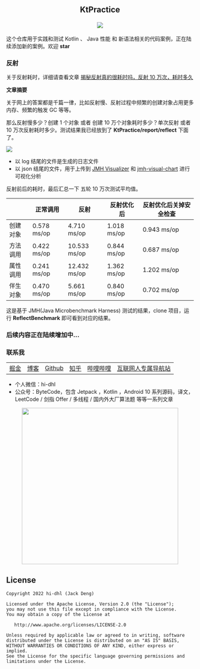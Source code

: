 <h2 align="center">
<p align="center">KtPractice</p>
<a href="https://www.hi-dhl.com">
    <img src="https://readme-typing-svg.herokuapp.com?font=Merriweather&size=30&center=true&multiline=true&width=600&height=60&lines=持+续+更+新+中.+.+.">
  </a>
</h2>

这个仓库用于实践和测试 Kotlin 、 Java 性能 和 新语法相关的代码案例，正在陆续添加新的案例。欢迎 **star**

### 反射

关于反射耗时，详细请查看文章 [揭秘反射真的很耗时吗，反射 10 万次，耗时多久](https://mp.weixin.qq.com/s/Ah8Yau_UW07s6LnGjrG4hA)

**文章摘要**

关于网上的答案都是千篇一律，比如反射慢、反射过程中频繁的创建对象占用更多内存、频繁的触发 GC 等等。

那么反射慢多少？创建 1 个对象 或者 创建 10 万个对象耗时多少？单次反射 或者 10 万次反射耗时多少。测试结果我已经放到了 **KtPractice/report/reflect** 下面了。

![](http://img.hi-dhl.com/202205072207765.png)

* 以 log 结尾的文件是生成的日志文件
* 以 json 结尾的文件，用于上传到 [JMH Visualizer](https://jmh.morethan.io/)  和 [jmh-visual-chart](http://deepoove.com/jmh-visual-chart) 进行可视化分析

反射前后的耗时，最后汇总一下 五轮 10 万次测试平均值。

|  | 正常调用 | 反射 | 反射优化后 | 反射优化后关掉安全检查 |
| --- | --- | --- | --- | --- |
| 创建对象 | 0.578 ms/op| 4.710 ms/op | 1.018  ms/op | 0.943  ms/op |
| 方法调用 | 0.422 ms/op | 10.533  ms/op | 0.844  ms/op | 0.687  ms/op |
| 属性调用 | 0.241 ms/op | 12.432 ms/op | 1.362  ms/op | 1.202  ms/op |
| 伴生对象 | 0.470 ms/op | 5.661 ms/op | 0.840  ms/op | 0.702  ms/op |

这是基于 JMH(Java Microbenchmark Harness) 测试的结果，clone 项目，运行 **ReflectBenchmark** 即可看到对应的结果。


### 后续内容正在陆续增加中...

### 联系我
 
<div align="center">
    <table>
        <tr>
             <td><a href="https://juejin.im/user/2594503168898744">掘金</a></td>
             <td><a href="https://hi-dhl.com">博客</td>
             <td><a href="https://github.com/hi-dhl">Github</a></td>
             <td><a href="https://www.zhihu.com/people/hi-dhl">知乎</a></td>
             <td><a href="https://space.bilibili.com/498153238">哔哩哔哩</a></td>
             <td><a href="https://site.51git.cn">互联网人专属导航站</a></td>
         </tr>
     </table>
</div>

* 个人微信：hi-dhl
* 公众号：ByteCode，包含 Jetpack ，Kotlin ，Android 10 系列源码，译文，LeetCode / 剑指 Offer / 多线程 / 国内外大厂算法题 等等一系列文章

<div align="center">
    <img src='http://cdn.51git.cn/2020-10-20-151047.png' width = 420px/>
</div>

## License

```
Copyright 2022 hi-dhl (Jack Deng)

Licensed under the Apache License, Version 2.0 (the "License");
you may not use this file except in compliance with the License.
You may obtain a copy of the License at

   http://www.apache.org/licenses/LICENSE-2.0

Unless required by applicable law or agreed to in writing, software
distributed under the License is distributed on an "AS IS" BASIS,
WITHOUT WARRANTIES OR CONDITIONS OF ANY KIND, either express or implied.
See the License for the specific language governing permissions and
limitations under the License.
```


